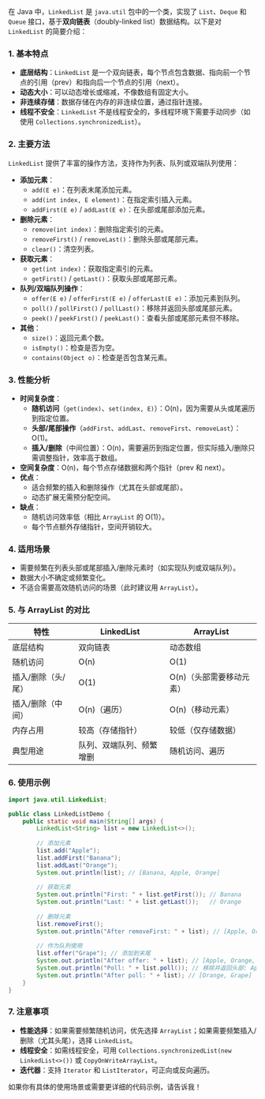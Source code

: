 在 Java 中，`LinkedList` 是 `java.util` 包中的一个类，实现了 `List`、`Deque` 和 `Queue` 接口，基于**双向链表**（doubly-linked list）数据结构。以下是对 `LinkedList` 的简要介绍：

### 1. **基本特点**
- **底层结构**：`LinkedList` 是一个双向链表，每个节点包含数据、指向前一个节点的引用（prev）和指向后一个节点的引用（next）。
- **动态大小**：可以动态增长或缩减，不像数组有固定大小。
- **非连续存储**：数据存储在内存的非连续位置，通过指针连接。
- **线程不安全**：`LinkedList` 不是线程安全的，多线程环境下需要手动同步（如使用 `Collections.synchronizedList`）。

### 2. **主要方法**
`LinkedList` 提供了丰富的操作方法，支持作为列表、队列或双端队列使用：
- **添加元素**：
    - `add(E e)`：在列表末尾添加元素。
    - `add(int index, E element)`：在指定索引插入元素。
    - `addFirst(E e)` / `addLast(E e)`：在头部或尾部添加元素。
- **删除元素**：
    - `remove(int index)`：删除指定索引的元素。
    - `removeFirst()` / `removeLast()`：删除头部或尾部元素。
    - `clear()`：清空列表。
- **获取元素**：
    - `get(int index)`：获取指定索引的元素。
    - `getFirst()` / `getLast()`：获取头部或尾部元素。
- **队列/双端队列操作**：
    - `offer(E e)` / `offerFirst(E e)` / `offerLast(E e)`：添加元素到队列。
    - `poll()` / `pollFirst()` / `pollLast()`：移除并返回头部或尾部元素。
    - `peek()` / `peekFirst()` / `peekLast()`：查看头部或尾部元素但不移除。
- **其他**：
    - `size()`：返回元素个数。
    - `isEmpty()`：检查是否为空。
    - `contains(Object o)`：检查是否包含某元素。

### 3. **性能分析**
- **时间复杂度**：
    - **随机访问**（`get(index)`、`set(index, E)`）：O(n)，因为需要从头或尾遍历到指定位置。
    - **头部/尾部操作**（`addFirst`、`addLast`、`removeFirst`、`removeLast`）：O(1)。
    - **插入/删除**（中间位置）：O(n)，需要遍历到指定位置，但实际插入/删除只需调整指针，效率高于数组。
- **空间复杂度**：O(n)，每个节点存储数据和两个指针（prev 和 next）。
- **优点**：
    - 适合频繁的插入和删除操作（尤其在头部或尾部）。
    - 动态扩展无需预分配空间。
- **缺点**：
    - 随机访问效率低（相比 `ArrayList` 的 O(1)）。
    - 每个节点额外存储指针，空间开销较大。

### 4. **适用场景**
- 需要频繁在列表头部或尾部插入/删除元素时（如实现队列或双端队列）。
- 数据大小不确定或频繁变化。
- 不适合需要高效随机访问的场景（此时建议用 `ArrayList`）。

### 5. **与 ArrayList 的对比**
| 特性                | LinkedList                     | ArrayList                     |
|---------------------|--------------------------------|-------------------------------|
| 底层结构            | 双向链表                      | 动态数组                     |
| 随机访问            | O(n)                          | O(1)                         |
| 插入/删除（头/尾）  | O(1)                          | O(n)（头部需要移动元素）     |
| 插入/删除（中间）   | O(n)（遍历）                  | O(n)（移动元素）             |
| 内存占用            | 较高（存储指针）              | 较低（仅存储数据）           |
| 典型用途            | 队列、双端队列、频繁增删      | 随机访问、遍历               |

### 6. **使用示例**
```java
import java.util.LinkedList;

public class LinkedListDemo {
    public static void main(String[] args) {
        LinkedList<String> list = new LinkedList<>();
        
        // 添加元素
        list.add("Apple");
        list.addFirst("Banana");
        list.addLast("Orange");
        System.out.println(list); // [Banana, Apple, Orange]
        
        // 获取元素
        System.out.println("First: " + list.getFirst()); // Banana
        System.out.println("Last: " + list.getLast());   // Orange
        
        // 删除元素
        list.removeFirst();
        System.out.println("After removeFirst: " + list); // [Apple, Orange]
        
        // 作为队列使用
        list.offer("Grape"); // 添加到末尾
        System.out.println("After offer: " + list); // [Apple, Orange, Grape]
        System.out.println("Poll: " + list.poll()); // 移除并返回头部: Apple
        System.out.println("After poll: " + list); // [Orange, Grape]
    }
}
```

### 7. **注意事项**
- **性能选择**：如果需要频繁随机访问，优先选择 `ArrayList`；如果需要频繁插入/删除（尤其头尾），选择 `LinkedList`。
- **线程安全**：如需线程安全，可用 `Collections.synchronizedList(new LinkedList<>())` 或 `CopyOnWriteArrayList`。
- **迭代器**：支持 `Iterator` 和 `ListIterator`，可正向或反向遍历。

如果你有具体的使用场景或需要更详细的代码示例，请告诉我！